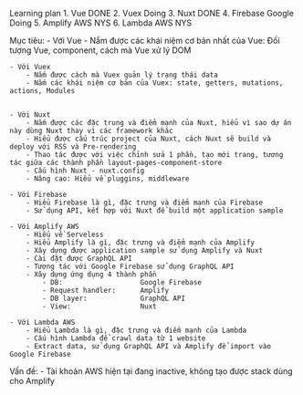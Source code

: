 Learning plan
	1. Vue 					DONE
	2. Vuex 				Doing
	3. Nuxt 				DONE
	4. Firebase Google		Doing
	5. Amplify AWS			NYS
	6. Lambda AWS			NYS

Mục tiêu:
	- Với Vue
		- Nắm được các khái niệm cơ bản nhất của Vue: Đối tượng Vue, component, cách mà Vue xử lý DOM

	- Với Vuex
		- Nắm được cách mà Vuex quản lý trạng thái data
		- Nắm các khái niệm cơ bản của Vuex: state, getters, mutations, actions, Modules


	- Với Nuxt
		- Nắm được các đặc trung và điểm mạnh của Nuxt, hiểu vì sao dự án này dùng Nuxt thay vì các framework khác
		- Hiểu được cấu trúc project của Nuxt, cách Nuxt sẽ build và deploy với RSS và Pre-rendering
		- Thao tác được với việc chỉnh sửa 1 phần, tạo mới trang, tương tác giữa các thành phần layout-pages-component-store
		- Cấu hình Nuxt - nuxt.config
		- Nâng cao: Hiểu về pluggins, middleware

	- Với Firebase
		- Hiểu Firebase là gì, đặc trưng và điểm mạnh của Firebase
		- Sử dụng API, kết hợp với Nuxt để build một application sample

	- Với Amplify AWS
		- Hiểu về Serveless
		- Hiểu Amplify là gì, đặc trưng và điểm mạnh của Amplify
		- Xây dựng được application sample sử dụng Amplify và Nuxt
		- Cài đặt được GraphQL API
		- Tương tác với Google Firebase sử dụng GraphQL API
		- Xây dựng ứng dụng 4 thành phần 
			- DB: 					Google Firebase
			- Request handler: 		Amplify
			- DB layer: 			GraphQL API
			- View: 				Nuxt

	- Với Lambda AWS
		- Hiểu Lambda là gì, đặc trưng và điểm mạnh của Lambda
		- Cấu hình Lambda để crawl data từ 1 website
		- Extract data, sử dụng GraphQL API và Amplify để import vào Google Firebase

Vấn đề:
	- Tài khoản AWS hiện tại đang inactive, không tạo được stack dùng cho Amplify

